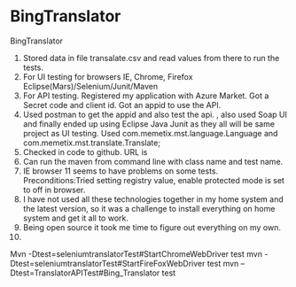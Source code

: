 # BingTranslator
BingTranslator
1.	Stored data in file transalate.csv and read values from there to run the tests.
2.	For UI testing for browsers IE, Chrome, Firefox Eclipse(Mars)/Selenium/Junit/Maven
3.	For API testing. Registered my application with Azure Market. Got a Secret code and client id. Got an appid to use the API.
4.	Used postman to get the appid and also test the api. , also used Soap UI and finally ended up using Eclipse Java Junit as they all will be same  project as UI testing. Used com.memetix.mst.language.Language and com.memetix.mst.translate.Translate;
5.	Checked in code to github. URL is 
6.	Can run the maven from command line with class name and test name.
7.	IE browser 11 seems to have problems on some tests. Preconditions:Tried setting registry value, enable protected mode is set to off in browser.
8.	I have not used all these technologies together in my home system and the latest version, so it was a challenge to install everything on home system and get it all to work.
9.	  Being open source it took me time to figure out everything on my own.
10.	
  Mvn  -Dtest=seleniumtranslatorTest#StartChromeWebDriver test
mvn -Dtest=seleniumtranslatorTest#StartFireFoxWebDriver test
mvn –Dtest=TranslatorAPITest#Bing_Translator test
